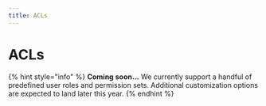 ```yaml
---
title: ACLs
---
```

# ACLs

{% hint style="info" %}
**Coming soon...** We currently support a handful of predefined user roles and permission sets. Additional customization options are expected to land later this year.
{% endhint %}

